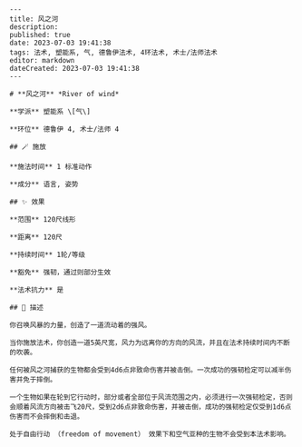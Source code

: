 
    ---
    title: 风之河
    description: 
    published: true
    date: 2023-07-03 19:41:38
    tags: 法术, 塑能系, 气, 德鲁伊法术, 4环法术, 术士/法师法术
    editor: markdown
    dateCreated: 2023-07-03 19:41:38
    ---

    # **风之河** *River of wind*

    **学派** 塑能系 \[气\] 

    **环位** 德鲁伊 4, 术士/法师 4

    ## 🪄 施放

    **施法时间** 1 标准动作

    **成分** 语言, 姿势

    ## ✨ 效果  

    **范围** 120尺线形

    **距离** 120尺  

    **持续时间** 1轮/等级 

    **豁免** 强韧，通过则部分生效

    **法术抗力** 是

    ## 📖 描述

    你召唤风暴的力量，创造了一道流动着的强风。

    当你施放法术，你创造一道5英尺宽，风力为远离你的方向的风流，并且在法术持续时间内不断的吹袭。

    任何被风之河捕获的生物都会受到4d6点非致命伤害并被击倒。一次成功的强韧检定可以减半伤害并免于摔倒。

    一个生物如果在轮到它行动时，部分或者全部位于风流范围之内，必须进行一次强韧检定，否则会顺着风流方向被击飞20尺，受到2d6点非致命伤害，并被击倒，成功的强韧检定仅受到1d6点伤害而不会摔倒和击退。

    处于自由行动 （freedom of movement） 效果下和空气亚种的生物不会受到本法术影响。
    